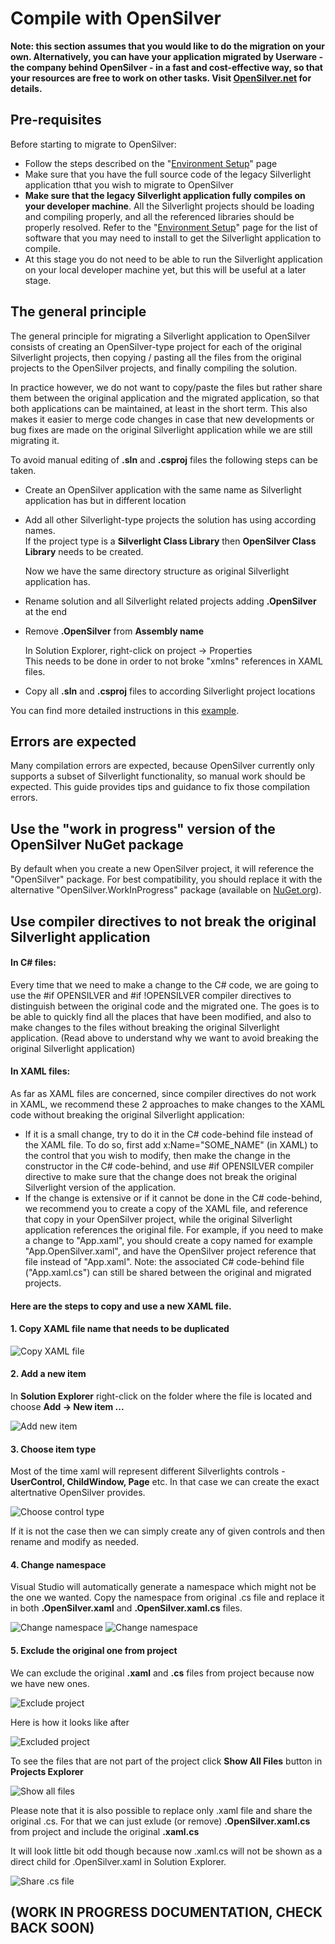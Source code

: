 ﻿# Compile with OpenSilver

**Note: this section assumes that you would like to do the migration on your own. Alternatively, you can have your application migrated by Userware - the company behind OpenSilver - in a fast and cost-effective way, so that your resources are free to work on other tasks. Visit [OpenSilver.net](https://opensilver.net) for details.**

## Pre-requisites

Before starting to migrate to OpenSilver:
- Follow the steps described on the "[Environment Setup](environment-setup.md)" page
- Make sure that you have the full source code of the legacy Silverlight application tthat you wish to migrate to OpenSilver
- **Make sure that the legacy Silverlight application fully compiles on your developer machine**. All the Silverlight projects should be loading and compiling properly, and all the referenced libraries should be properly resolved. Refer to the "[Environment Setup](environment-setup.md)" page for the list of software that you may need to install to get the Silverlight application to compile.
- At this stage you do not need to be able to run the Silverlight application on your local developer machine yet, but this will be useful at a later stage.


## The general principle

The general principle for migrating a Silverlight application to OpenSilver consists of creating an OpenSilver-type project for each of the original Silverlight projects, then copying / pasting all the files from the original projects to the OpenSilver projects, and finally compiling the solution.

In practice however, we do not want to copy/paste the files but rather share them between the original application and the migrated application, so that both applications can be maintained, at least in the short term. This also makes it easier to merge code changes in case that new developments or bug fixes are made on the original Silverlight application while we are still migrating it.

To avoid manual editing of **.sln** and **.csproj** files the following steps can be taken.
- Create an OpenSilver application with the same name as Silverlight application has but in different location
- Add all other Silverlight-type projects the solution has using according names.\
  If the project type is a **Silverlight Class Library** then **OpenSilver Class Library** needs to be created.
  
  Now we have the same directory structure as original Silverlight application has.
- Rename solution and all Silverlight related projects adding **.OpenSilver** at the end
- Remove **.OpenSilver** from **Assembly name**

  In Solution Explorer, right-click on project -> Properties\
  This needs to be done in order to not broke "xmlns" references in XAML files.
- Copy all **.sln** and **.csproj** files to according Silverlight project locations

You can find more detailed instructions in this [example](example.md).

## Errors are expected

Many compilation errors are expected, because OpenSilver currently only supports a subset of Silverlight functionality, so manual work should be expected. This guide provides tips and guidance to fix those compilation errors.

## Use the "work in progress" version of the OpenSilver NuGet package

By default when you create a new OpenSilver project, it will reference the "OpenSilver" package. For best compatibility, you should replace it with the alternative "OpenSilver.WorkInProgress" package (available on [NuGet.org](https://www.nuget.org/packages/OpenSilver.WorkInProgress/)).

## Use compiler directives to not break the original Silverlight application

#### In C# files:

Every time that we need to make a change to the C# code, we are going to use the #if OPENSILVER and #if !OPENSILVER compiler directives to distinguish between the original code and the migrated one. The goes is to be able to quickly find all the places that have been modified, and also to make changes to the files without breaking the original Silverlight application. (Read above to understand why we want to avoid breaking the original Silverlight application)

#### In XAML files:

As far as XAML files are concerned, since compiler directives do not work in XAML, we recommend these 2 approaches to make changes to the XAML code without breaking the original Silverlight application:
- If it is a small change, try to do it in the C# code-behind file instead of the XAML file. To do so, first add x:Name="SOME_NAME" (in XAML) to the control that you wish to modify, then make the change in the constructor in the C# code-behind, and use #if OPENSILVER compiler directive to make sure that the change does not break the original Silverlight version of the application.
- If the change is extensive or if it cannot be done in the C# code-behind, we recommend you to create a copy of the XAML file, and reference that copy in your OpenSilver project, while the original Silverlight application references the original file. For example, if you need to make a change to "App.xaml", you should create a copy named for example "App.OpenSilver.xaml", and have the OpenSilver project  reference that file instead of "App.xaml". Note: the associated C# code-behind file ("App.xaml.cs") can still be shared between the original and migrated projects.

#### Here are the steps to copy and use a new XAML file.

#### 1. Copy XAML file name that needs to be duplicated

![Copy XAML file](/images/xaml_copy/1.png "Copy XAML file")

#### 2. Add a new item

In **Solution Explorer** right-click on the folder where the file is located and choose **Add -> New item ...**

![Add new item](/images/xaml_copy/2.png "Add new item")

#### 3. Choose item type

Most of the time xaml will represent different Silverlights controls - **UserControl, ChildWindow, Page** etc. In that case we can create the exact altertnative OpenSilver provides.

![Choose control type](/images/xaml_copy/3.png "Choose control type")

If it is not the case then we can simply create any of given controls and then rename and modify as needed.

#### 4. Change namespace

Visual Studio will automatically generate a namespace which might not be the one we wanted. Copy the namespace from original .cs file and replace it in both **.OpenSilver.xaml** and **.OpenSilver.xaml.cs** files.

![Change namespace](/images/xaml_copy/4.png "Change namespace")
![Change namespace](/images/xaml_copy/5.png "Change namespace")

#### 5. Exclude the original one from project

We can exclude the original **.xaml** and **.cs** files from project because now we have new ones.

![Exclude project](/images/xaml_copy/6.png "Exclude project")

Here is how it looks like after

![Excluded project](/images/xaml_copy/7.png "Excluded project")

To see the files that are not part of the project click **Show All Files** button in **Projects Explorer**

![Show all files](/images/xaml_copy/8.png "Show all files")

Please note that it is also possible to replace only .xaml file and share the original .cs.
For that we can just exlude (or remove) **.OpenSilver.xaml.cs** from project and include the original **.xaml.cs**

It will look little bit odd though because now .xaml.cs will not be shown as a direct child for .OpenSilver.xaml in Solution Explorer.

![Share .cs file](/images/xaml_copy/9.png "Share .cs file")

## (WORK IN PROGRESS DOCUMENTATION, CHECK BACK SOON)